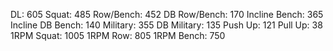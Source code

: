 DL: 605
 Squat: 485
 Row/Bench: 452
 DB Row/Bench: 170
 Incline Bench: 365
 Incline DB Bench: 140
 Military: 355
 DB Military: 135
 Push Up: 121
 Pull Up: 38
 1RPM Squat: 1005
 1RPM Row: 805
 1RPM Bench: 750
